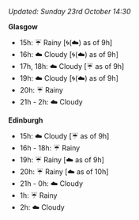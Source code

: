 *Updated: Sunday 23rd October 14:30*

**Glasgow**

* 15h: :umbrella: Rainy [:cyclone:(:cloud:) as of 9h]
* 16h: :cloud: Cloudy [:cyclone:(:cloud:) as of 9h]
* 17h, 18h: :cloud: Cloudy [:umbrella: as of 9h]
* 19h: :cloud: Cloudy [:cyclone:(:cloud:) as of 9h]
* 20h: :umbrella: Rainy
* 21h - 2h: :cloud: Cloudy

**Edinburgh**

* 15h: :cloud: Cloudy [:umbrella: as of 9h]
* 16h - 18h: :umbrella: Rainy
* 19h: :umbrella: Rainy [:cloud: as of 9h]
* 20h: :umbrella: Rainy [:cloud: as of 10h]
* 21h - 0h: :cloud: Cloudy
* 1h: :umbrella: Rainy
* 2h: :cloud: Cloudy
